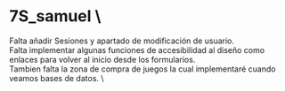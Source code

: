# 7S_samuel \
Falta añadir Sesiones y apartado de modificación de usuario. \
Falta implementar algunas funciones de accesibilidad al diseño como enlaces para volver al inicio desde los formularios. \
Tambien falta la zona de compra de juegos la cual implementaré cuando veamos bases de datos. \

